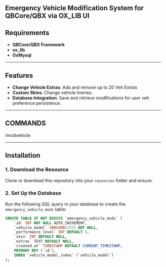 ## Emergency Vehicle Modification System for QBCore/QBX via OX_LIB UI

## Requirements
- **QBCore/QBX Framework**
- **ox_lib**
- **OxMysql**

---

## Features

- **Change Vehicle Extras**: Ada and remove up to 20 Veh Extras
- **Custom Skins**: Change vehicle liveries.
- **Database Integration**: Save and retrieve modifications for user veh preference persistence.

---

## COMMANDS
 /modvehicle

---

## Installation

### 1. Download the Resource
Clone or download this repository into your `resources` folder and ensure.

### 2. Set Up the Database
Run the following SQL query in your database to create the `emergency_vehicle_mods` table:

```sql
CREATE TABLE IF NOT EXISTS `emergency_vehicle_mods` (
    `id` INT NOT NULL AUTO_INCREMENT,
    `vehicle_model` VARCHAR(255) NOT NULL,
    `performance_level` INT DEFAULT 4,
    `skin` INT DEFAULT NULL,
    `extras` TEXT DEFAULT NULL,
    `created_at` TIMESTAMP DEFAULT CURRENT_TIMESTAMP,
    PRIMARY KEY (`id`),
    INDEX `vehicle_model_index` (`vehicle_model`)
);
